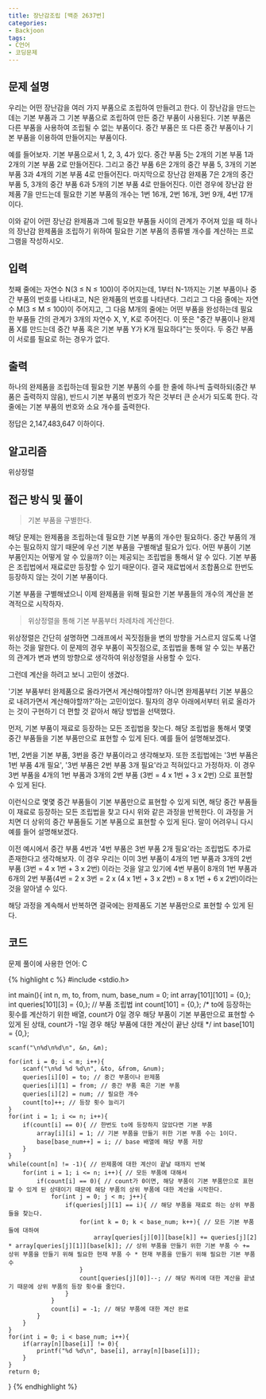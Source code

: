 ```yaml
---
title: 장난감조립 [백준 2637번]
categories:
- Backjoon
tags:
- C언어
- 코딩문제
---
```


## 문제 설명

우리는 어떤 장난감을 여러 가지 부품으로 조립하여 만들려고 한다. 이 장난감을 만드는데는 기본 부품과 그 기본 부품으로 조립하여 만든 중간 부품이 사용된다. 기본 부품은 다른 부품을 사용하여 조립될 수 없는 부품이다. 중간 부품은 또 다른 중간 부품이나 기본 부품을 이용하여 만들어지는 부품이다.

예를 들어보자. 기본 부품으로서 1, 2, 3, 4가 있다. 중간 부품 5는 2개의 기본 부품 1과 2개의 기본 부품 2로 만들어진다. 그리고 중간 부품 6은 2개의 중간 부품 5, 3개의 기본 부품 3과 4개의 기본 부품 4로 만들어진다. 마지막으로 장난감 완제품 7은 2개의 중간 부품 5, 3개의 중간 부품 6과 5개의 기본 부품 4로 만들어진다. 이런 경우에 장난감 완제품 7을 만드는데 필요한 기본 부품의 개수는 1번 16개, 2번 16개, 3번 9개, 4번 17개이다.

이와 같이 어떤 장난감 완제품과 그에 필요한 부품들 사이의 관계가 주어져 있을 때 하나의 장난감 완제품을 조립하기 위하여 필요한 기본 부품의 종류별 개수를 계산하는 프로그램을 작성하시오.

## 입력

첫째 줄에는 자연수 N(3 ≤ N ≤ 100)이 주어지는데, 1부터 N-1까지는 기본 부품이나 중간 부품의 번호를 나타내고, N은 완제품의 번호를 나타낸다. 그리고 그 다음 줄에는 자연수 M(3 ≤ M ≤ 100)이 주어지고, 그 다음 M개의 줄에는 어떤 부품을 완성하는데 필요한 부품들 간의 관계가 3개의 자연수 X, Y, K로 주어진다. 이 뜻은 "중간 부품이나 완제품 X를 만드는데 중간 부품 혹은 기본 부품 Y가 K개 필요하다"는 뜻이다. 두 중간 부품이 서로를 필요로 하는 경우가 없다.

## 출력

하나의 완제품을 조립하는데 필요한 기본 부품의 수를 한 줄에 하나씩 출력하되(중간 부품은 출력하지 않음), 반드시 기본 부품의 번호가 작은 것부터 큰 순서가 되도록 한다. 각 줄에는 기본 부품의 번호와 소요 개수를 출력한다.

정답은 2,147,483,647 이하이다.

## 알고리즘

위상정렬

## 접근 방식 및 풀이

> 기본 부품을 구별한다.

해당 문제는 완제품을 조립하는데 필요한 기본 부품의 개수만 필요하다. 중간 부품의 개수는 필요하지 않기 때문에 우선 기본 부품을 구별해낼 필요가 있다.
어떤 부품이 기본 부품인지는 어떻게 알 수 있을까? 이는 제공되는 조립법을 통해서 알 수 있다. 기본 부품은 조립법에서 재료로만 등장할 수 있기 때문이다. 결국 재료법에서 조합품으로 한번도 등장하지 않는 것이 기본 부품이다.

기본 부품을 구별해냈으니 이제 완제품을 위해 필요한 기본 부품들의 개수의 계산을 본격적으로 시작하자.

> 위상정렬을 통해 기본 부품부터 차례차례 계산한다.

위상정렬은 간단히 설명하면 그래프에서 꼭짓점들을 변의 방향을 거스르지 않도록 나열하는 것을 말한다. 이 문제의 경우 부품이 꼭짓점으로, 조립법을 통해 알 수 있는 부품간의 관계가 변과 변의 방향으로 생각하여 위상정렬을 사용할 수 있다.

그런데 계산을 하려고 보니 고민이 생겼다.

'기본 부품부터 완제품으로 올라가면서 계산해야할까? 아니면 완제품부터 기본 부품으로 내려가면서 계산해야할까?'하는 고민이었다. 필자의 경우 아래에서부터 위로 올라가는 것이 구현하기 더 편할 것 같아서 해당 방법을 선택했다.

먼저, 기본 부품이 재료로 등장하는 모든 조립법을 찾는다. 해당 조립법을 통해서 몇몇 중간 부품들을 기본 부품만으로 표현할 수 있게 된다. 예를 들어 설명해보겠다.

1번, 2번을 기본 부품, 3번을 중간 부품이라고 생각해보자.
또한 조립법에는 '3번 부품은 1번 부품 4개 필요', '3번 부품은 2번 부품 3개 필요'라고 적혀있다고 가정하자.
이 경우 3번 부품을 4개의 1번 부품과 3개의 2번 부품 (3번 = 4 x 1번 + 3 x 2번) 으로 표현할 수 있게 된다.

이런식으로 몇몇 중간 부품들이 기본 부품만으로 표현할 수 있게 되면, 해당 중간 부품들이 재료로 등장하는 모든 조립법을 찾고 다시 위와 같은 과정을 반복한다. 이 과정을 거치면 더 상위의 중간 부품들도 기본 부품으로 표현할 수 있게 된다.  말이 어려우니 다시 예를 들어 설명해보겠다.

이전 예시에서 중간 부품 4번과 '4번 부품은 3번 부품 2개 필요'라는 조립법도 추가로 존재한다고 생각해보자.
이 경우 우리는 이미 3번 부품이 4개의 1번 부품과 3개의 2번 부품 (3번 = 4 x 1번 + 3 x 2번) 이라는 것을 알고 있기에 4번 부품이 8개의 1번 부품과 6개의 2번 부품(4번 = 2 x 3번 = 2 x (4 x 1번 + 3 x 2번) = 8 x 1번 + 6 x 2번)이라는 것을 알아낼 수 있다.

해당 과정을 계속해서 반복하면 결국에는 완제품도 기본 부품만으로 표현할 수 있게 된다.

## 코드
문제 풀이에 사용한 언어: C

{% highlight c %}
#include <stdio.h>

int
main(){
    int n, m, to, from, num, base_num = 0;
    int array[101][101] = {0,};
    int queries[101][3] = {0,}; // 부품 조립법
    int count[101] = {0,};
    /* to에 등장하는 횟수를 계산하기 위한 배열,
     count가 0일 경우 해당 부품이 기본 부품만으로 표현할 수 있게 된 상태,
     count가 -1일 경우 해당 부품에 대한 계산이 끝난 상태 */
    int base[101] = {0,};
    
    scanf("\n%d\n%d\n", &n, &m);
    
    for(int i = 0; i < m; i++){
        scanf("\n%d %d %d\n", &to, &from, &num);
        queries[i][0] = to; // 중간 부품이나 완제품
        queries[i][1] = from; // 중간 부품 혹은 기본 부품
        queries[i][2] = num; // 필요한 개수
        count[to]++; // 등장 횟수 늘리기
    }
    for(int i = 1; i <= n; i++){
        if(count[i] == 0){ // 한번도 to에 등장하지 않았다면 기본 부품
            array[i][i] = 1; // 기본 부품을 만들기 위한 기본 부품 수는 1이다.
            base[base_num++] = i; // base 배열에 해당 부품 저장
        }
    }
    while(count[n] != -1){ // 완제품에 대한 계산이 끝날 때까지 반복
        for(int i = 1; i <= n; i++){ // 모든 부품에 대해서
            if(count[i] == 0){ // count가 0이면, 해당 부품이 기본 부품만으로 표현할 수 있게 된 상태이기 때문에 해당 부품의 상위 부품에 대한 계산을 시작한다.
                for(int j = 0; j < m; j++){
                    if(queries[j][1] == i){ // 해당 부품을 재료로 하는 상위 부품들을 찾는다.
                        for(int k = 0; k < base_num; k++){ // 모든 기본 부품들에 대하여
                            array[queries[j][0]][base[k]] += queries[j][2] * array[queries[j][1]][base[k]]; // 상위 부품을 만들기 위한 기본 부품 수 += 상위 부품을 만들기 위해 필요한 현재 부품 수 * 현재 부품을 만들기 위해 필요한 기본 부품 수
                        }
                        count[queries[j][0]]--; // 해당 쿼리에 대한 계산을 끝냈기 때문에 상위 부품의 등장 횟수를 줄인다.
                    }
                }
                count[i] = -1; // 해당 부품에 대한 계산 완료
            }
        }
    }
    for(int i = 0; i < base_num; i++){
        if(array[n][base[i]] != 0){
            printf("%d %d\n", base[i], array[n][base[i]]);
        }
    }
    return 0;
}
{% endhighlight %}

